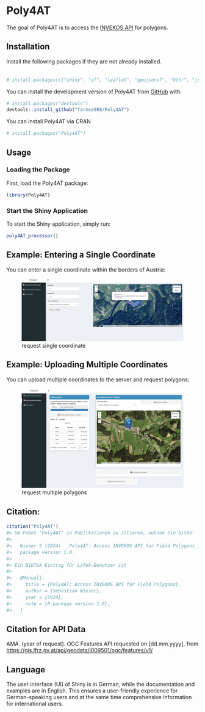 
<!-- README.md is generated from README.Rmd. Please edit that file -->

# Poly4AT

The goal of Poly4AT is to access the [INVEKOS
API](https://gis.lfrz.gv.at/api/geodata/i009501/ogc/features/v1/) for
polygons.

## Installation

Install the following packages if they are not already installed.

``` r

# install.packages(c("shiny", "sf", "leaflet", "geojsonsf", "httr", "jsonlite", "shinydashboard", "DT", "leaflet.extras"))
```

You can install the development version of Poly4AT from
[GitHub](https://github.com/farmse988/Poly4AT) with:

``` r
# install.packages("devtools")
devtools::install_github("farmse988/Poly4AT")
```

You can install Poly4AT via CRAN

``` r
# install.packages("Poly4AT")
```

## Usage

### Loading the Package

First, load the Poly4AT package:

``` r
library(Poly4AT)
```

### Start the Shiny Application

To start the Shiny application, simply run:

``` r
poly4AT_processor()
```

## Example: Entering a Single Coordinate

You can enter a single coordinate within the borders of Austria:

<figure>
<img src="man/figures/coord.png" title="Einzelkoordinate"
alt="request single coordinate" />
<figcaption aria-hidden="true">request single coordinate</figcaption>
</figure>

## Example: Uploading Multiple Coordinates

You can upload multiple coordinates to the server and request polygons:

<figure>
<img src="man/figures/coord_multi.jpeg" title="Einzelkoordinate"
alt="request multiple polygons" />
<figcaption aria-hidden="true">request multiple polygons</figcaption>
</figure>

## Citation:

``` r
citation("Poly4AT")
#> Um Paket 'Poly4AT' in Publikationen zu zitieren, nutzen Sie bitte:
#> 
#>   Wieser S (2024). _Poly4AT: Access INVEKOS API for Field Polygons_. R
#>   package version 1.0.
#> 
#> Ein BibTeX-Eintrag für LaTeX-Benutzer ist
#> 
#>   @Manual{,
#>     title = {Poly4AT: Access INVEKOS API for Field Polygons},
#>     author = {Sebastian Wieser},
#>     year = {2024},
#>     note = {R package version 1.0},
#>   }
```

## Citation for API Data

AMA. (year of request). OGC Features API.requested on \[dd.mm.yyyy\],
from <https://gis.lfrz.gv.at/api/geodata/i009501/ogc/features/v1/>

## Language

The user interface (UI) of Shiny is in German, while the documentation
and examples are in English. This ensures a user-friendly experience for
German-speaking users and at the same time comprehensive information for
international users.
